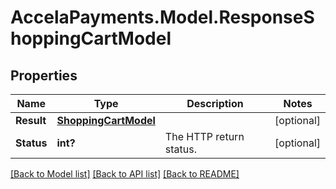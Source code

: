 # AccelaPayments.Model.ResponseShoppingCartModel
## Properties

Name | Type | Description | Notes
------------ | ------------- | ------------- | -------------
**Result** | [**ShoppingCartModel**](ShoppingCartModel.md) |  | [optional] 
**Status** | **int?** | The HTTP return status. | [optional] 

[[Back to Model list]](../README.md#documentation-for-models) [[Back to API list]](../README.md#documentation-for-api-endpoints) [[Back to README]](../README.md)

